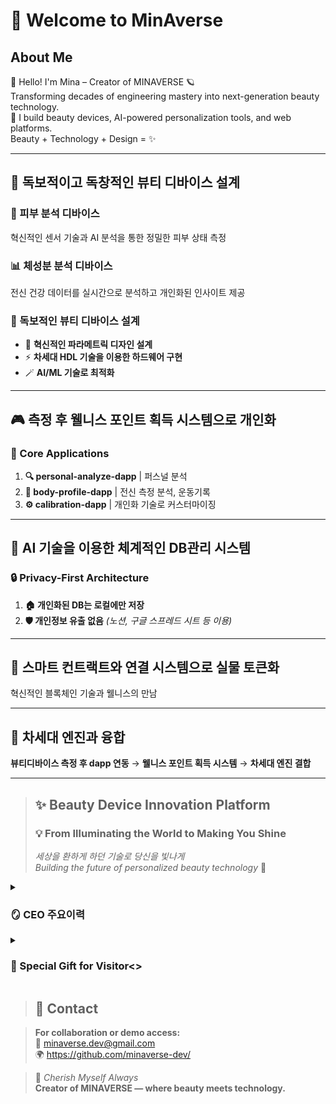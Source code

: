 # 👋 Welcome to MinAverse

## About Me  
👋 Hello! I'm Mina – Creator of MINAVERSE 🪐  
Transforming decades of engineering mastery into next-generation beauty technology.  
💄 I build beauty devices, AI-powered personalization tools, and web platforms.  
Beauty + Technology + Design = ✨

---

## 🎯 독보적이고 독창적인 뷰티 디바이스 설계

### 🔬 피부 분석 디바이스
혁신적인 센서 기술과 AI 분석을 통한 정밀한 피부 상태 측정

### 📊 체성분 분석 디바이스
전신 건강 데이터를 실시간으로 분석하고 개인화된 인사이트 제공

### 🚀 독보적인 뷰티 디바이스 설계
- 🌿 **혁신적인 파라메트릭 디자인 설계**
- ⚡ **차세대 HDL 기술을 이용한 하드웨어 구현**
- 🪄 **AI/ML 기술로 최적화**

---

## 🎮 측정 후 웰니스 포인트 획득 시스템으로 개인화

### 📱 Core Applications

1. **🔍 personal-analyze-dapp** | 퍼스널 분석
2. **💪 body-profile-dapp** | 전신 측정 분석, 운동기록  
3. **⚙️ calibration-dapp** | 개인화 기술로 커스터마이징

---

## 🤖 AI 기술을 이용한 체계적인 DB관리 시스템

### 🔒 Privacy-First Architecture
1. **🏠 개인화된 DB는 로컬에만 저장**
2. **🛡️ 개인정보 유출 없음** *(노션, 구글 스프레드 시트 등 이용)*

---

## 🔗 스마트 컨트랙트와 연결 시스템으로 실물 토큰화

혁신적인 블록체인 기술과 웰니스의 만남

---

## 🚀 차세대 엔진과 융합

**뷰티디바이스 측정 후 dapp 연동** → **웰니스 포인트 획득 시스템** → **차세대 엔진 결합**

---



> ## ✨ Beauty Device Innovation Platform
> 
> ### 💡 From Illuminating the World to Making You Shine
> *세상을 환하게 하던 기술로 당신을 빛나게*  
> *Building the future of personalized beauty technology* 🌟


<details> 
<summary><h3>🪞 CEO 주요이력</h3></summary>  

- ⚡ **Power Plant Layout Design**    
- 🖥️ **Human-Machine-Interface Control**    
- 🔌 **Electrical Design**  
- 🦾 **Artwork Design**  
- ⚙️ **Mechanical Design (CAD/CAM/CAE)**  
- 📋 **Project Management Certification**  
- 💄 **Esthetician**      

</details>

<details> 
<summary><h3>🎁 Special Gift for Visitor<></h3></summary>

### Engineering Calculator Collection
- 공학 계산을 위한 도구 모음
### 전기 계산기 [electrical-calculator](https://silly-melba-008981.netlify.app/)
> 옴의 법칙  
> 전압 분배  
> 전류 분배  
> RC 회로 시정수  

### 직각 삼각형 계산기 [right-triangle-calculator](https://capable-truffle-cc5444.netlify.app/)
> 피타고라스의 정리와 삼각함수를 이용한 계산기  

### 응력-변환율 계산기 [stress-strain-calculator](https://magnificent-bunny-343e55.netlify.app/)
> 엔지니어링 설계용 응력 및 변형률 계산  
> 응력 계산  
> 변형률 계산  
> 탄성계수를 이용한 응력-변형률 관계 계산  
> 참고 | 재료별 탄성계수 참고값  

### 열응력 계산기 [thermal-stress-calculator](https://lively-meerkat-26765e.netlify.app/)  
> 뷰티 디바이스용 열응력 계산기  
> 가열/냉각 기능 디바이스 설계를 위한 전문 계산 도구  
> 자유 열팽창 계산  
> 구속 열응력 계산  
> 뷰티 디바이스 재료 데이터 베이스  
> 범용으로 사용가능합니다! (mm 및 m 단위 등 지원)  

### 단위 환산기 [unit-converter](https://tubular-rolypoly-2d3616.netlify.app/)  
> 압력 환산  
> 온도 환산  
> 전력 환산  
> 뷰티 디바이스 설계 전용으로 제작되었습니다.  

## Productivity-toolkit
- 업무 관리를 위한 웹 기반 생산성 도구 모음
  
### 일일 업무일지 생성기 [daily-work-log-generator](https://whimsical-kitten-a7d062.netlify.app/)
> 📋 일일 업무일지 생성 및 관리  
> 📊 CSV/JSON/TXT 다양한 형태로 내보내기  
> 💾 로컬 스토리지 자동 저장  
> 📱 반응형 디자인 (모바일 지원)  

### 폴더 구조 생성기 [folder-structure-generator](https://jade-rabanadas-6d1bd1.netlify.app/)
> 프로젝트 폴더 구조를 시각적으로 생성하고 README.md에 활용해보세요

### 폴더 구조 생성기 - 모바일 지원 [mobile_folder_generator](https://silly-pixie-861ed1.netlify.app/)  
> 📱 반응형 디자인 (모바일 지원)  

### 그라디언트 생성기 [gradient-generator](https://earnest-swan-d91f0d.netlify.app/)
> 🎨 색상 추출 기능  
> 🪄 컬러 커스터마이징이 가능한 그라디언트 생성기입니다.  
> 🏳️‍⚧️ CSS 코드로 실시간 반영됩니다.  
> 📱 반응형 디자인 (모바일 지원)  
  
It's Free!

</details>

> ## 📧 Contact

> **For collaboration or demo access:**  
> 📧 [minaverse.dev@gmail.com](mailto:minaverse.dev@gmail.com)  
> 🌍 https://github.com/minaverse-dev/

> 💎 *Cherish Myself Always*  
> **Creator of MINAVERSE — where beauty meets technology.**
